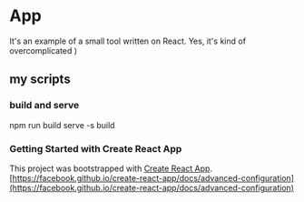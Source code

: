 # App

It's an example of a small tool written on React.
Yes, it's kind of overcomplicated )


## my scripts

### build and serve
npm run build
serve -s build


### Getting Started with Create React App

This project was bootstrapped with [Create React App](https://github.com/facebook/create-react-app).
[https://facebook.github.io/create-react-app/docs/advanced-configuration](https://facebook.github.io/create-react-app/docs/advanced-configuration)
